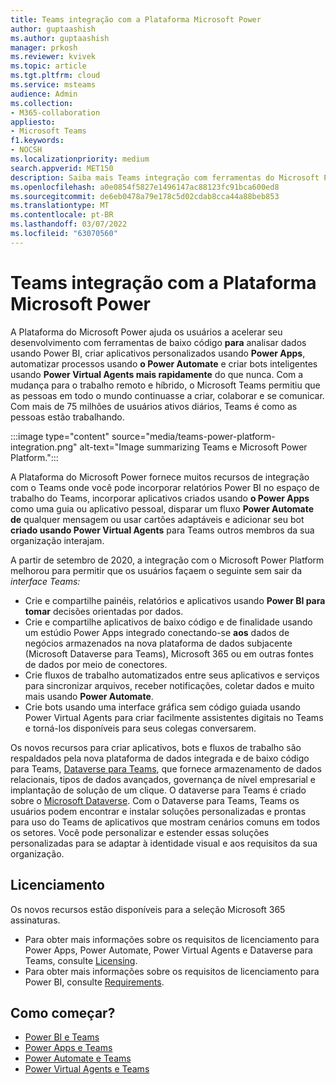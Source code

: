 ```yaml
---
title: Teams integração com a Plataforma Microsoft Power
author: guptaashish
ms.author: guptaashish
manager: prkosh
ms.reviewer: kvivek
ms.topic: article
ms.tgt.pltfrm: cloud
ms.service: msteams
audience: Admin
ms.collection:
- M365-collaboration
appliesto:
- Microsoft Teams
f1.keywords:
- NOCSH
ms.localizationpriority: medium
search.appverid: MET150
description: Saiba mais Teams integração com ferramentas do Microsoft Power Platform, incluindo Power BI, aplicativos do Power, Automação do Power e Power Virtual Agents.
ms.openlocfilehash: a0e0854f5827e1496147ac88123fc91bca600ed8
ms.sourcegitcommit: de6eb0478a79e178c5d02cdab8cca44a88beb853
ms.translationtype: MT
ms.contentlocale: pt-BR
ms.lasthandoff: 03/07/2022
ms.locfileid: "63070560"
---
```

# <a name="teams-integration-with-microsoft-power-platform"></a>Teams integração com a Plataforma Microsoft Power

A Plataforma do Microsoft Power ajuda os usuários a acelerar seu desenvolvimento com ferramentas de baixo código **para** analisar dados usando Power BI, criar aplicativos personalizados usando **Power Apps**, automatizar processos usando **o Power Automate** e criar bots inteligentes usando **Power Virtual Agents mais rapidamente** do que nunca. Com a mudança para o trabalho remoto e híbrido, o Microsoft Teams permitiu que as pessoas em todo o mundo continuasse a criar, colaborar e se comunicar. Com mais de 75 milhões de usuários ativos diários, Teams é como as pessoas estão trabalhando.

:::image type="content" source="media/teams-power-platform-integration.png" alt-text="Image summarizing Teams e Microsoft Power Platform.":::

A Plataforma do Microsoft Power fornece muitos recursos de integração com o Teams onde você pode  incorporar relatórios Power BI no espaço de trabalho do Teams, incorporar aplicativos criados usando **o Power Apps** como uma guia ou aplicativo pessoal, disparar um fluxo **Power Automate de** qualquer mensagem ou usar cartões adaptáveis e adicionar seu bot **criado usando Power Virtual Agents** para Teams outros membros da sua organização interajam.

A partir de setembro de 2020, a integração com o Microsoft Power Platform melhorou para permitir que os usuários façaem o seguinte sem sair da *interface Teams:*

- Crie e compartilhe painéis, relatórios e aplicativos usando **Power BI para tomar** decisões orientadas por dados.
- Crie e compartilhe aplicativos de baixo código e de finalidade usando um estúdio Power Apps integrado conectando-se **aos** dados de negócios armazenados na nova plataforma de dados subjacente (Microsoft Dataverse para Teams), Microsoft 365 ou em outras fontes de dados por meio de conectores.
- Crie fluxos de trabalho automatizados entre seus aplicativos e serviços para sincronizar arquivos, receber notificações, coletar dados e muito mais usando **Power Automate**.
- Crie bots usando uma interface gráfica sem código guiada usando Power Virtual Agents  para criar facilmente assistentes digitais no Teams e torná-los disponíveis para seus colegas conversarem.

Os novos recursos para criar aplicativos, bots e fluxos de trabalho são respaldados pela nova plataforma de dados integrada e de baixo código para Teams, [Dataverse para Teams](/powerapps/teams/overview-data-platform), que fornece armazenamento de dados relacionais, tipos de dados avançados, governança de nível empresarial e implantação de solução de um clique. O dataverse para Teams é criado sobre o [Microsoft Dataverse](/powerapps/maker/common-data-service/data-platform-intro). Com o Dataverse para Teams, Teams os usuários podem encontrar e instalar soluções personalizadas e prontas para uso do Teams de aplicativos que mostram cenários comuns em todos os setores. Você pode personalizar e estender essas soluções personalizadas para se adaptar à identidade visual e aos requisitos da sua organização.

## <a name="licensing"></a>Licenciamento

Os novos recursos estão disponíveis para a seleção Microsoft 365 assinaturas.

- Para obter mais informações sobre os requisitos de licenciamento para Power Apps, Power Automate, Power Virtual Agents e Dataverse para Teams, consulte [Licensing](/power-platform/admin/about-teams-environment).
- Para obter mais informações sobre os requisitos de licenciamento para Power BI, consulte [Requirements](/power-bi/collaborate-share/service-collaborate-microsoft-teams).
 
## <a name="how-do-i-get-started"></a>Como começar?

- [Power BI e Teams](/power-bi/collaborate-share/service-collaborate-microsoft-teams)
- [Power Apps e Teams](/powerapps/teams/overview)
- [Power Automate e Teams](/power-automate/teams/overview)
- [Power Virtual Agents e Teams](/power-virtual-agents/teams/fundamentals-what-is-power-virtual-agents-teams)